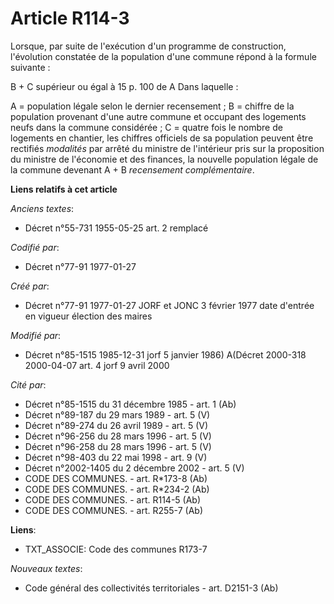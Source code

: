 # Article R114-3

Lorsque, par suite de l'exécution d'un programme de construction, l'évolution constatée de la population d'une commune répond
à la formule suivante :

B + C supérieur ou égal à 15 p. 100 de A   Dans laquelle :

A = population légale selon le dernier recensement ; B = chiffre de la population provenant d'une autre commune et occupant
des logements neufs dans la commune considérée ; C = quatre fois le nombre de logements en chantier, les chiffres officiels
de sa population peuvent être rectifiés *modalités* par arrêté du ministre de l'intérieur pris sur la proposition du ministre
de l'économie et des finances, la nouvelle population légale de la commune devenant A + B *recensement complémentaire*.

**Liens relatifs à cet article**

_Anciens textes_:

  - Décret n°55-731 1955-05-25 art. 2 remplacé

_Codifié par_:

  - Décret n°77-91 1977-01-27

_Créé par_:

  - Décret n°77-91 1977-01-27 JORF et JONC 3 février 1977 date d'entrée en vigueur élection des maires

_Modifié par_:

  - Décret n°85-1515 1985-12-31 jorf 5 janvier 1986) A(Décret 2000-318 2000-04-07 art. 4 jorf 9 avril 2000

_Cité par_:

  - Décret n°85-1515 du 31 décembre 1985 - art. 1 (Ab)
  - Décret n°89-187 du 29 mars 1989 - art. 5 (V)
  - Décret n°89-274 du 26 avril 1989 - art. 5 (V)
  - Décret n°96-256 du 28 mars 1996 - art. 5 (V)
  - Décret n°96-258 du 28 mars 1996 - art. 5 (V)
  - Décret n°98-403 du 22 mai 1998 - art. 9 (V)
  - Décret n°2002-1405 du 2 décembre 2002 - art. 5 (V)
  - CODE DES COMMUNES. - art. R*173-8 (Ab)
  - CODE DES COMMUNES. - art. R*234-2 (Ab)
  - CODE DES COMMUNES. - art. R114-5 (Ab)
  - CODE DES COMMUNES. - art. R255-7 (Ab)

**Liens**:

  - TXT_ASSOCIE: Code des communes R173-7

_Nouveaux textes_:

  - Code général des collectivités territoriales - art. D2151-3 (Ab)
